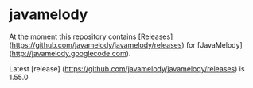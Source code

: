 javamelody
==========

At the moment this repository contains [Releases] (https://github.com/javamelody/javamelody/releases) for [JavaMelody] (http://javamelody.googlecode.com).

Latest [release] (https://github.com/javamelody/javamelody/releases) is 1.55.0

